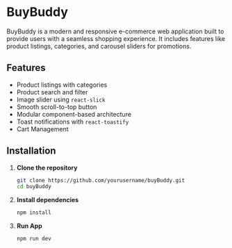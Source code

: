 #  BuyBuddy

BuyBuddy is a modern and responsive e-commerce web application built to provide users with a seamless shopping experience. It includes features like product listings, categories, and carousel sliders for promotions.

##  Features

-  Product listings with categories
-  Product search and filter
-  Image slider using `react-slick`
-  Smooth scroll-to-top button
-  Modular component-based architecture
- Toast notifications with `react-toastify`
-  Cart Management



##  Installation

1. **Clone the repository**

   ```bash
   git clone https://github.com/yourusername/buyBuddy.git
   cd buyBuddy
   ```
2. **Install dependencies**
   ```bash
   npm install
   ```
3. **Run App**
   ```bash
   npm run dev
   ```

